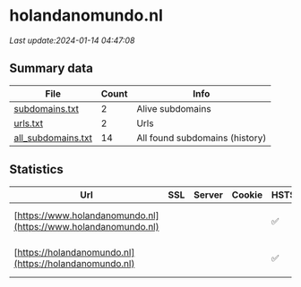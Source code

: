 # holandanomundo.nl
*Last update:2024-01-14 04:47:08*
## Summary data
| File       | Count | Info |
|------------|-------|------|
|[subdomains.txt](/data/holandanomundo/subdomains.txt)|2|Alive subdomains|
|[urls.txt](/data/holandanomundo/urls.txt)|2|Urls|
|[all_subdomains.txt](/data/holandanomundo/all_subdomains.txt)|14|All found subdomains (history)|
## Statistics
| Url | SSL | Server | Cookie | HSTS | CSP | XFO | XXP | RP | Tech |
|------------|-------|------|------|------|------|------|------|------|------|
|[https://www.holandanomundo.nl](https://www.holandanomundo.nl)| | | |:white_check_mark: |:white_check_mark: | |:white_check_mark: |HSTS IIS:10.0 Window...|
|[https://holandanomundo.nl](https://holandanomundo.nl)| | | |:white_check_mark: |:white_check_mark: | |:white_check_mark: |HSTS IIS:10.0 Window...|